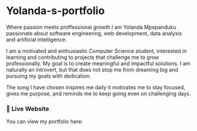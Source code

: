 # Yolanda-s-portfolio
Where passion meets proffessional growth
I am Yolanda Mpepanduku passionate about software engineering, web development, data analysis and artificial intelligence.

I am a motivated and enthusiastic Computer Science student, interested in learning and contributing to projects that challenge me to grow professionally. My goal is to create meaningful and impactful solutions. I am naturally an introvert, but that does not stop me from dreaming big and pursuing my goals with dedication.

The song I have chosen inspires me daily it motivates me to stay focused, gives me purpose, and reminds me to keep going even on challenging days.

### 🔗 Live Website
You can view my portfolio here:  
